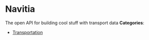 # Navitia


The open API for building cool stuff with transport data
**Categories**:

- [Transportation](https://github/awesome-apis/awesome-apis#transportation)



